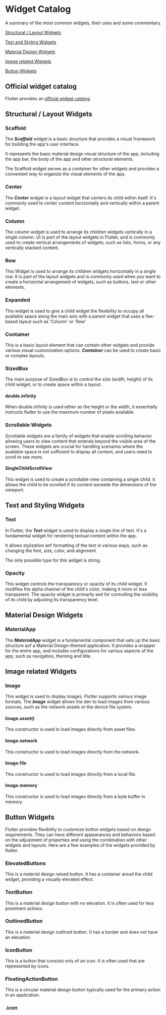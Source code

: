 # Widget Catalog

A summary of the most common widgets, their uses and some commentary.

[Structural / Layout Widgets](#structural--layout-widgets)

[Text and Styling Widgets](#text-and-styling-widgets)

[Material Design Widgets](#material-design-widgets)

[Image related Widgets](#image-related-widgets)

[Button Widgets](#button-widgets)

## Official widget catalog

Flutter provides an [official widget catalog](https://docs.flutter.dev/ui/widgets).

## Structural / Layout Widgets

### Scaffold

The ***Scaffold*** widget is a basic structure that provides a visual framework for building the app's user interface.

It represents the basic material design visual structure of the app, including the app bar, the body of the app and other structural elements.

The Scaffold widget serves as a container for other widgets and provides a convenient way to organize the visual elements of the app.

### Center

The ***Center*** widget is a layout widget that centers its child within itself. It's commonly used to center content horizontally and vertically within a parent widget.

### Column

The column widget is used to arrange its children widgets vertically in a single column. Ut is part of the layout widgets in Flutter, and is commonly used to create vertical arrangements of widgets, such as lists, forms, or any vertically stacked content.

### Row

This Widget is used to arrange its children widgets horizontally in a single row. It is part of the layout widgets and is commonly used when you want to create a horizontal arrangement of widgets, such as buttons, text or other elements.

### Expanded

This widget is used to give a child widget the flexibility to occupy all available space along the main axis with a parent widget that uses a flex-based layout such as 'Column' or 'Row'

### Container

This is a basic layout element that can contain other widgets and provide various visual customization options. ***Container*** can be used to create basic or complex layouts.

### SizedBox

The main purpose of SizedBox is to control the size (width, height) of its child widget, or to create space within a layout.

#### double.infinity

When double.infinity is used either as the height or the width, it essentially instructs flutter to use the maximum number of pixels available.

### Scrollable Widgets

Scrollable widgets are a family of widgets that enable scrolling behavior allowing users to view content that extends beyond the visible area of the screen. These widgets are crucial for handling scenarios where the available space is not sufficient to display all content, and users need to scroll to see more.

#### SingleChildScrollView

This widget is used to create a scrollable view containing a single child. it allows the child to be scrolled if its content exceeds the dimensions of the viewport.

## Text and Styling Widgets

### Text

In Flutter, the ***Text*** widget is used to display a single line of text. It's a fundamental widget for rendering textual content within the app.

It allows stylization anf formatting of the text in various ways, such as changing the font, size, color, and alignment.

The only possible type for this widget is string.

### Opacity

This widget controls the transparency or opacity of its child widget. It modifies the alpha channel of the child's color, making it more or less transparent. The opacity widget is primarily sed for controlling the visibility of its child by adjusting its transparency level.

## Material Design Widgets

### MaterialApp

The ***MaterialApp*** widget is a fundamental component that sets up the basic structure aof a Material Design-themed application. It provides a wrapper for the entire app, and includes configurations for various aspects of the app, such as navigation, theming and title.

## Image related Widgets

### Image

This widget is used to display images. Flutter supports various image formats. The ***Image*** widget allows the dev to load images from various sources, such as the network assets or the device file system.

#### Image.asset()

This constructor is used to load images directly from asset files.

#### Image.network

This constructor is used to load images directly from the network.

#### Image.file

This constructor is used to load images directly from a local file.

#### Image.memory

This constructor is used to load images directly from a byte buffer in memory.

## Button Widgets

Flutter provides flexibility to customize button widgets based on design requirements. They can have different appearances and behaviors based on the adjustment of properties and using the combination with other widgets and layouts. Here are a few examples of the widgets provided by flutter.

### ElevatedButtons

This is a material design raised button. It has a container aroud the child widget, providing a visually elevated effect.

### TextButton

This is a material design button with no elevation. It is often used for less prominent actions.

### OutlinedButton

This is a material design outlined button. It has a border and does not have an elevation.

### IconButton

This is a button that consists only of an icon. It is often used that are represented by icons.

### FloatingActionButton

This is a circular material design button typically used for the primary action in an application.

### .icon



